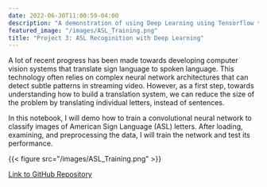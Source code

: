 ```yaml
---
date: 2022-06-30T11:00:59-04:00
description: "A demonstration of using Deep Learning using Tensorflow to recoginize ASL patterns."
featured_image: "/images/ASL_Training.png"
title: "Project 3: ASL Recoginition with Deep Learning"
---
```


A lot of recent progress has been made towards developing computer vision systems that translate sign language to spoken language. This technology often relies on complex neural network architectures that can detect subtle patterns in streaming video. However, as a first step, towards understanding how to build a translation system, we can reduce the size of the problem by translating individual letters, instead of sentences.

In this notebook, I will demo how to train a convolutional neural network to classify images of American Sign Language (ASL) letters. After loading, examining, and preprocessing the data, I will train the network and test its performance.


{{< figure src="/images/ASL_Training.png" >}}

[Link to GitHub Repository](https://github.com/JADEV07/Data-Analysis-Portfolio/blob/main/DataCamp/Python/ASL%20Recognition%20with%20Deep%20Learning/notebook.ipynb)